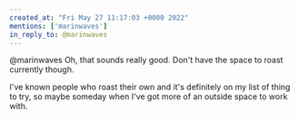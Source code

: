 ```yaml
---
created_at: "Fri May 27 11:17:03 +0000 2022"
mentions: ['marinwaves']
in_reply_to: @marinwaves
---
```


@marinwaves Oh, that sounds really good. Don't have the space to roast currently though.

I've known people who roast their own and it's definitely on my list of thing to try, so maybe someday when I've got more of an outside space to work with.